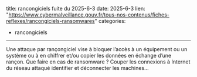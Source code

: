  
title: rancongiciels fuite du 2025-6-3
date: 2025-6-3
lien: "https://www.cybermalveillance.gouv.fr/tous-nos-contenus/fiches-reflexes/rancongiciels-ransomwares"
categories:
  - rancongiciels
---

Une attaque par rançongiciel vise à bloquer l’accès à un équipement ou un système
ou à en chiffrer et/ou copier les données
en échange d’une rançon. Que faire en cas de ransomware ? Couper les connexions à Internet du réseau attaqué
identifier et déconnecter les machines…
